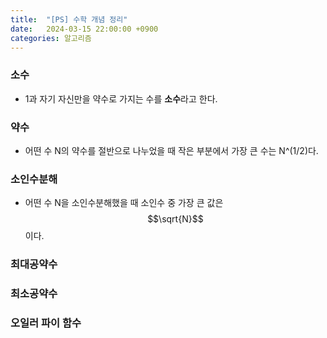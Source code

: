 ```yaml
---
title:  "[PS] 수학 개념 정리"
date:   2024-03-15 22:00:00 +0900
categories: 알고리즘
---
```

### 소수
- 1과 자기 자신만을 약수로 가지는 수를 **소수**라고 한다.

### 약수
- 어떤 수 N의 약수를 절반으로 나누었을 때 작은 부분에서 가장 큰 수는 N^(1/2)다.

### 소인수분해
- 어떤 수 N을 소인수분해했을 때 소인수 중 가장 큰 값은 $$\sqrt{N}$$ 이다.

### 최대공약수

### 최소공약수

### 오일러 파이 함수
